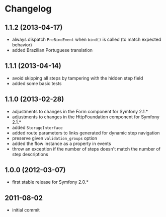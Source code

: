 # Changelog

## 1.1.2 (2013-04-17)

* always dispatch `PreBindEvent` when `bind()` is called (to match expected behavior)
* added Brazilian Portuguese translation

## 1.1.1 (2013-04-14)

* avoid skipping all steps by tampering with the hidden step field
* added some basic tests

## 1.1.0 (2013-02-28)

* adjustments to changes in the Form component for Symfony 2.1.*
* adjustments to changes in the HttpFoundation component for Symfony 2.1.*
* added `StorageInterface`
* added route parameters to links generated for dynamic step navigation
* preserve given `validation_groups` option
* added the flow instance as a property in events
* throw an exception if the number of steps doesn't match the number of step descriptions

## 1.0.0 (2012-03-07)

* first stable release for Symfony 2.0.*

## 2011-08-02

* initial commit
